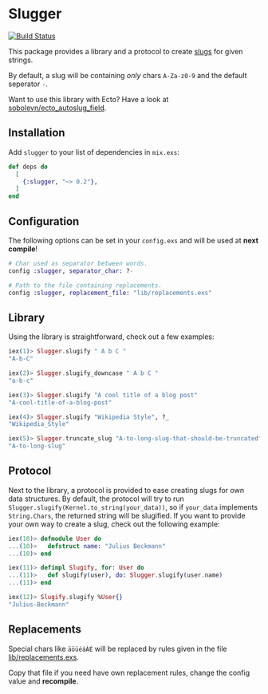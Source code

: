 Slugger
===============
[![Build Status](https://travis-ci.org/h4cc/slugger.svg?branch=master)](https://travis-ci.org/h4cc/slugger)

This package provides a library and a protocol to create [slugs](http://en.wikipedia.org/wiki/Semantic_URL#Slug) for given strings.

By default, a slug will be containing _only_ chars `A-Za-z0-9` and the default seperator `-`.

Want to use this library with Ecto? Have a look at [sobolevn/ecto_autoslug_field](https://github.com/sobolevn/ecto_autoslug_field).

## Installation

Add `slugger` to your list of dependencies in `mix.exs`:

```elixir
def deps do
  [
    {:slugger, "~> 0.2"},
  ]
end
```

## Configuration

The following options can be set in your `config.exs` and will be used at __next compile__!

```elixir
# Char used as separator between words.
config :slugger, separator_char: ?-

# Path to the file containing replacements.
config :slugger, replacement_file: "lib/replacements.exs"
```

## Library

Using the library is straightforward, check out a few examples:

```elixir
iex(1)> Slugger.slugify " A b C "
"A-b-C"

iex(2)> Slugger.slugify_downcase " A b C "
"a-b-c"

iex(3)> Slugger.slugify "A cool title of a blog post"
"A-cool-title-of-a-blog-post"

iex(4)> Slugger.slugify "Wikipedia Style", ?_
"Wikipedia_Style"

iex(5)> Slugger.truncate_slug "A-to-long-slug-that-should-be-truncated", 16
"A-to-long-slug"
```

## Protocol

Next to the library, a protocol is provided to ease creating slugs for own data structures.
By default, the protocol will try to run `Slugger.slugify(Kernel.to_string(your_data))`, so if `your_data` implements `String.Chars`, the returned string will be slugified.
If you want to provide your own way to create a slug, check out the following example:

```elixir
iex(10)> defmodule User do
...(10)>   defstruct name: "Julius Beckmann"
...(10)> end

iex(11)> defimpl Slugify, for: User do   
...(11)>   def slugify(user), do: Slugger.slugify(user.name)
...(11)> end

iex(12)> Slugify.slugify %User{}                          
"Julius-Beckmann"
```

## Replacements

Special chars like `äöüéáÁÉ` will be replaced by rules given in the file [lib/replacements.exs](lib/replacements.exs).

Copy that file if you need have own replacement rules, change the config value and __recompile__.
